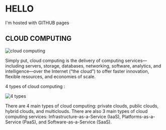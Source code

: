 <!DOCTYPE html>
<html>
  <body>
    <h1> HELLO </h1>
    <p> I'm hosted with GITHUB pages</p>
    <d style="background-image: url('https://static.vecteezy.com/system/resources/previews/006/430/153/non_2x/hi-tech-background-abstract-digital-circle-illustrator-concept-futuristic-background-and-blue-technology-free-vector.jpg');">
  <h2> CLOUD COMPUTING </h2>
 <img src="https://user-images.githubusercontent.com/96589133/180482720-05f5fd61-6b48-4f4f-b992-a8168c315e37.png" alt="cloud computing">

  <r> Simply put, cloud computing is the delivery of computing services—including servers, storage, databases, networking, software, analytics, and intelligence—over the Internet (“the cloud”) to offer faster innovation, flexible resources, and economies of scale.</r>
 
  <a> 4 types of cloud computing : </a>
    
  <img src="https://user-images.githubusercontent.com/96589133/180485299-3605ecb4-9ecd-4133-9ca3-f32b6ba3c404.png" alt="4 types">

<c>  There are 4 main types of cloud computing: private clouds, public clouds, hybrid clouds, and multiclouds. There are also 3 main types of cloud computing services: Infrastructure-as-a-Service (IaaS), Platforms-as-a-Service (PaaS), and Software-as-a-Service (SaaS). </c>
  </body>
  </html>
